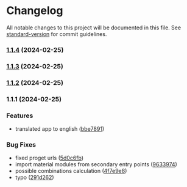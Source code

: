 # Changelog

All notable changes to this project will be documented in this file. See [standard-version](https://github.com/conventional-changelog/standard-version) for commit guidelines.

### [1.1.4](https://github.com/xpl0t/password-security/compare/v1.1.3...v1.1.4) (2024-02-25)

### [1.1.3](https://github.com/xpl0t/password-security/compare/v1.1.2...v1.1.3) (2024-02-25)

### [1.1.2](https://github.com/xpl0t/password-security/compare/v1.1.1...v1.1.2) (2024-02-25)

### 1.1.1 (2024-02-25)


### Features

* translated app to english ([bbe7891](https://github.com/xpl0t/password-security/commit/bbe7891e848b032b5341c65545ee70662f2fbdab))


### Bug Fixes

* fixed proget urls ([5d0c6fb](https://github.com/xpl0t/password-security/commit/5d0c6fb5ae80fa5eff934603397e54ef24a00fc1))
* import material modules from secondary entry points ([9633974](https://github.com/xpl0t/password-security/commit/9633974c75102dc94bd2346559c6b01daff79282))
* possible combinations calculation ([4f7e9e8](https://github.com/xpl0t/password-security/commit/4f7e9e8a969cbf7f29c2982c3d6925c36d9de528))
* typo ([291d262](https://github.com/xpl0t/password-security/commit/291d262aa763586295d75bd6510b0a355ab385d5))
